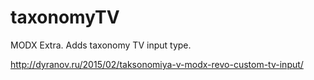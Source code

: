 # taxonomyTV
MODX Extra. Adds taxonomy TV input type.

http://dyranov.ru/2015/02/taksonomiya-v-modx-revo-custom-tv-input/
